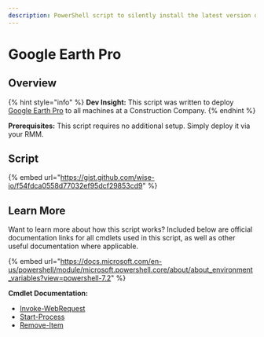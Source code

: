 ```yaml
---
description: PowerShell script to silently install the latest version of Google Earth Pro.
---
```


# Google Earth Pro

## Overview

{% hint style="info" %}
**Dev Insight:** This script was written to deploy [Google Earth Pro](https://www.google.com/earth/versions/#earth-pro) to all machines at a Construction Company.
{% endhint %}

**Prerequisites:** This script requires no additional setup. Simply deploy it via your RMM.

## Script

{% embed url="https://gist.github.com/wise-io/f54fdca0558d77032ef95dcf29853cd9" %}

## Learn More

Want to learn more about how this script works? Included below are official documentation links for all cmdlets used in this script, as well as other useful documentation where applicable.

{% embed url="https://docs.microsoft.com/en-us/powershell/module/microsoft.powershell.core/about/about_environment_variables?view=powershell-7.2" %}

**Cmdlet Documentation:**

* [Invoke-WebRequest](https://docs.microsoft.com/en-us/powershell/module/microsoft.powershell.utility/invoke-webrequest?view=powershell-7.2)
* [Start-Process](https://docs.microsoft.com/en-us/powershell/module/microsoft.powershell.management/start-process?view=powershell-7.2)
* [Remove-Item](https://docs.microsoft.com/en-us/powershell/module/microsoft.powershell.management/remove-item?view=powershell-7.2)
